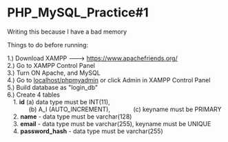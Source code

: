 # PHP_MySQL_Practice#1

Writing this because I have a bad memory

Things to do before running:

1.) Download XAMPP ---> https://www.apachefriends.org/ <br>
2.) Go to XAMPP Control Panel <br>
3.) Turn ON Apache, and MySQL <br>
4.) Go to <u>localhost/phpmyadmin</u> or click Admin in XAMPP Control Panel <br>
5.) Build database as "login_db" <br>
6.) Create 4 tables <br>
  &emsp;1. <b>id</b> (a) data type must be INT(11), <br>
    &emsp;  &emsp;  &emsp;(b) A_I (AUTO_INCREMENT), 
    &emsp;  &emsp;  &emsp;(c) keyname must be PRIMARY<br>
  &emsp;2. <b>name</b> - data type must be varchar(128)<br>
  &emsp;3. <b>email</b> - data type must be varchar(255), keyname must be UNIQUE<br>
  &emsp;4. <b>password_hash</b> - data type must be varchar(255)<br>
